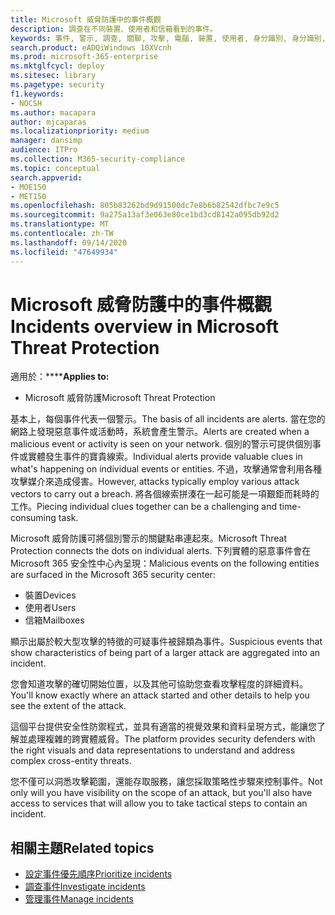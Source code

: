 ```yaml
---
title: Microsoft 威脅防護中的事件概觀
description: 調查在不同裝置、使用者和信箱看到的事件。
keywords: 事件, 警示, 調查, 關聯, 攻擊, 電腦, 裝置, 使用者, 身分識別, 身分識別, 信箱, 電子郵件, 365, microsoft, m365
search.product: eADQiWindows 10XVcnh
ms.prod: microsoft-365-enterprise
ms.mktglfcycl: deploy
ms.sitesec: library
ms.pagetype: security
f1.keywords:
- NOCSH
ms.author: macapara
author: mjcaparas
ms.localizationpriority: medium
manager: dansimp
audience: ITPro
ms.collection: M365-security-compliance
ms.topic: conceptual
search.appverid:
- MOE150
- MET150
ms.openlocfilehash: 805b83262bd9d91500dc7e8b6b82542dfbc7e9c5
ms.sourcegitcommit: 9a275a13af3e063e80ce1bd3cd8142a095db92d2
ms.translationtype: MT
ms.contentlocale: zh-TW
ms.lasthandoff: 09/14/2020
ms.locfileid: "47649934"
---
```

# <a name="incidents-overview-in-microsoft-threat-protection"></a><span data-ttu-id="37439-104">Microsoft 威脅防護中的事件概觀</span><span class="sxs-lookup"><span data-stu-id="37439-104">Incidents overview in Microsoft Threat Protection</span></span>

<span data-ttu-id="37439-105">適用於：\*\*\*\*</span><span class="sxs-lookup"><span data-stu-id="37439-105">**Applies to:**</span></span>
- <span data-ttu-id="37439-106">Microsoft 威脅防護</span><span class="sxs-lookup"><span data-stu-id="37439-106">Microsoft Threat Protection</span></span>



<span data-ttu-id="37439-107">基本上，每個事件代表一個警示。</span><span class="sxs-lookup"><span data-stu-id="37439-107">The basis of all incidents are alerts.</span></span> <span data-ttu-id="37439-108">當在您的網路上發現惡意事件或活動時，系統會產生警示。</span><span class="sxs-lookup"><span data-stu-id="37439-108">Alerts are created when a malicious event or activity is seen on your network.</span></span> <span data-ttu-id="37439-109">個別的警示可提供個別事件或實體發生事件的寶貴線索。</span><span class="sxs-lookup"><span data-stu-id="37439-109">Individual alerts provide valuable clues in what's happening on individual events or entities.</span></span> <span data-ttu-id="37439-110">不過，攻擊通常會利用各種攻擊媒介來造成侵害。</span><span class="sxs-lookup"><span data-stu-id="37439-110">However, attacks typically employ various attack vectors to carry out a breach.</span></span> <span data-ttu-id="37439-111">將各個線索拼湊在一起可能是一項艱鉅而耗時的工作。</span><span class="sxs-lookup"><span data-stu-id="37439-111">Piecing individual clues together can be a challenging and time-consuming task.</span></span> 

<span data-ttu-id="37439-112">Microsoft 威脅防護可將個別警示的關鍵點串連起來。</span><span class="sxs-lookup"><span data-stu-id="37439-112">Microsoft Threat Protection connects the dots on individual alerts.</span></span> <span data-ttu-id="37439-113">下列實體的惡意事件會在 Microsoft 365 安全性中心內呈現：</span><span class="sxs-lookup"><span data-stu-id="37439-113">Malicious events on the following entities are surfaced in the Microsoft 365 security center:</span></span>
- <span data-ttu-id="37439-114">裝置</span><span class="sxs-lookup"><span data-stu-id="37439-114">Devices</span></span>
- <span data-ttu-id="37439-115">使用者</span><span class="sxs-lookup"><span data-stu-id="37439-115">Users</span></span>
- <span data-ttu-id="37439-116">信箱</span><span class="sxs-lookup"><span data-stu-id="37439-116">Mailboxes</span></span>

<span data-ttu-id="37439-117">顯示出屬於較大型攻擊的特徵的可疑事件被歸類為事件。</span><span class="sxs-lookup"><span data-stu-id="37439-117">Suspicious events that show characteristics of being part of a larger attack are aggregated into an incident.</span></span> 

<span data-ttu-id="37439-118">您會知道攻擊的確切開始位置，以及其他可協助您查看攻擊程度的詳細資料。</span><span class="sxs-lookup"><span data-stu-id="37439-118">You'll know exactly where an attack started and other details to help you see the extent of the attack.</span></span>

<span data-ttu-id="37439-119">這個平台提供安全性防禦程式，並具有適當的視覺效果和資料呈現方式，能讓您了解並處理複雜的跨實體威脅。</span><span class="sxs-lookup"><span data-stu-id="37439-119">The platform provides security defenders with the right visuals and data representations to understand and address complex cross-entity threats.</span></span> 

<span data-ttu-id="37439-120">您不僅可以洞悉攻擊範圍，還能存取服務，讓您採取策略性步驟來控制事件。</span><span class="sxs-lookup"><span data-stu-id="37439-120">Not only will you have visibility on the scope of an attack, but you'll also have access to services that will allow you to take tactical steps to contain an incident.</span></span>


## <a name="related-topics"></a><span data-ttu-id="37439-121">相關主題</span><span class="sxs-lookup"><span data-stu-id="37439-121">Related topics</span></span>
- [<span data-ttu-id="37439-122">設定事件優先順序</span><span class="sxs-lookup"><span data-stu-id="37439-122">Prioritize incidents</span></span>](incident-queue.md)
- [<span data-ttu-id="37439-123">調查事件</span><span class="sxs-lookup"><span data-stu-id="37439-123">Investigate incidents</span></span>](investigate-incidents.md)
- [<span data-ttu-id="37439-124">管理事件</span><span class="sxs-lookup"><span data-stu-id="37439-124">Manage incidents</span></span>](manage-incidents.md)
